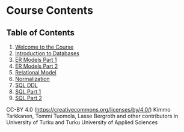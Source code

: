 # Course Contents

## Table of Contents
1. [Welcome to the Course](Welcome_to_the_course.md)
2. [Introduction to Databases](Introduction_to_databases.md)
3. [ER Models Part 1](ER_models_1.md)
4. [ER Models Part 2](ER_models_2.md)
5. [Relational Model](Relational_model.md)
6. [Normalization](Normalization.md)
7. [SQL DDL](SQL_DDL.md)
8. [SQL Part 1](SQL1.md)
9. [SQL Part 2](SQL2.md)

CC-BY 4.0 (https://creativecommons.org/licenses/by/4.0/)
Kimmo Tarkkanen, Tommi Tuomola, Lasse Bergroth and other contributors in University of Turku and Turku University of Applied Sciences
